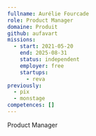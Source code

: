 ```yaml
---
fullname: Aurélie Fourcade
role: Product Manager
domaine: Produit
github: aufavart
missions:
  - start: 2021-05-20
    end: 2025-08-31
    status: independent
    employer: free
    startups:
      - reva
previously:
  - pix
  - monstage
competences: []
---
```

Product Manager
